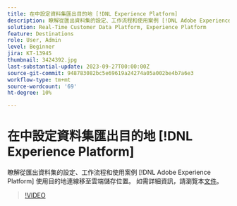 ```yaml
---
title: 在中設定資料集匯出目的地 [!DNL Experience Platform]
description: 瞭解從匯出資料集的設定、工作流程和使用案例 [!DNL Adobe Experience Platform] 使用目的地連線移至雲端儲存位置。
solution: Real-Time Customer Data Platform, Experience Platform
feature: Destinations
role: User, Admin
level: Beginner
jira: KT-13945
thumbnail: 3424392.jpg
last-substantial-update: 2023-09-27T00:00:00Z
source-git-commit: 948783082bc5e69619a24274a05a002be4b7a6e3
workflow-type: tm+mt
source-wordcount: '69'
ht-degree: 10%

---
```


# 在中設定資料集匯出目的地 [!DNL Experience Platform]

瞭解從匯出資料集的設定、工作流程和使用案例 [!DNL Adobe Experience Platform] 使用目的地連線移至雲端儲存位置。 如需詳細資訊，請瀏覽本[文件](https://experienceleague.adobe.com/docs/experience-platform/destinations/ui/activate/export-datasets.html)。

>[!VIDEO](https://video.tv.adobe.com/v/3424392/?learn=on)

